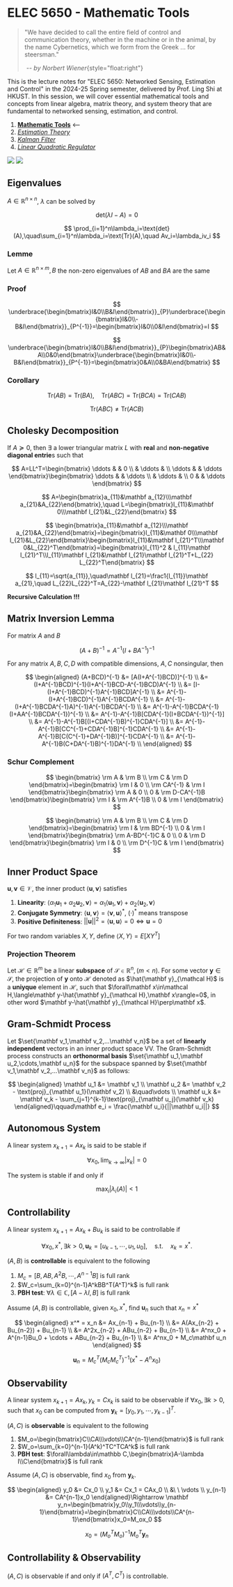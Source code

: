 # ELEC 5650 - Mathematic Tools

> "We have decided to call the entire field of control and communication theory, whether in the machine or in the animal, by the name Cybernetics, which we form from the Greek ... for steersman."
>
> &nbsp;_-- by Norbert Wiener_{style="float:right"}

<CenteredImg src="/posts/2025/elec-5650/linear-algebra.png" width=50% />

This is the lecture notes for "ELEC 5650: Networked Sensing, Estimation and Control" in the 2024-25 Spring semester, delivered by Prof. Ling Shi at HKUST. In this session, we will cover essential mathematical tools and concepts from linear algebra, matrix theory, and system theory that are fundamental to networked sensing, estimation, and control.

1. [**Mathematic Tools**](./math-tools.md) <--
2. [_Estimation Theory_](./estimation.md)
3. [_Kalman Filter_](./kalman-filter.md)
4. [_Linear Quadratic Regulator_](./lqr.md)

<Badges>
<img src="/tags/hkust.svg">
<img src="/tags/math.svg">
</Badges>

## Eigenvalues

$A\in\mathbb R^{n\times n}$, $\lambda$ can be solved by

$$\text{det}(\lambda I-A)=0$$

$$
\prod_{i=1}^n\lambda_i=\text{det}(A),\quad\sum_{i=1}^n\lambda_i=\text{Tr}(A),\quad Av_i=\lambda_iv_i
$$

### Lemme

Let $A\in\mathbb R^{n\times m}, B$ the non-zero eigenvalues of $AB$ and $BA$ are the same

### Proof

$$
\underbrace{\begin{bmatrix}I&0\\B&I\end{bmatrix}}_{P}\underbrace{\begin{bmatrix}I&0\\-B&I\end{bmatrix}}_{P^{-1}}=\begin{bmatrix}I&0\\0&I\end{bmatrix}=I
$$

$$
\underbrace{\begin{bmatrix}I&0\\B&I\end{bmatrix}}_{P}\begin{bmatrix}AB&A\\0&0\end{bmatrix}\underbrace{\begin{bmatrix}I&0\\-B&I\end{bmatrix}}_{P^{-1}}=\begin{bmatrix}0&A\\0&BA\end{bmatrix}
$$

### Corollary

$$
\text{Tr}(AB)=\text{Tr}(BA),\quad \text{Tr}(ABC)=\text{Tr}(BCA)=\text{Tr}(CAB)
$$

$$
\text{Tr}(ABC)\neq\text{Tr}(ACB)
$$

## Cholesky Decomposition

If $A\succeq0$, then $\exists$ a lower triangular matrix $L$ with **real** and **non-negative diagonal entrie**s such that

$$
A=LL^T=\begin{bmatrix}
\ddots & & 0 \\
& \ddots & \\
\ddots & & \ddots
\end{bmatrix}\begin{bmatrix}
\ddots & & \ddots \\
& \ddots & \\
0 & & \ddots
\end{bmatrix}
$$

$$
A=\begin{bmatrix}a_{11}&\mathbf a_{12}\\\mathbf a_{21}&A_{22}\end{bmatrix},\quad L=\begin{bmatrix}l_{11}&\mathbf 0\\\mathbf l_{21}&L_{22}\end{bmatrix}
$$

$$
\begin{bmatrix}a_{11}&\mathbf a_{12}\\\mathbf a_{21}&A_{22}\end{bmatrix}=\begin{bmatrix}l_{11}&\mathbf 0\\\mathbf l_{21}&L_{22}\end{bmatrix}\begin{bmatrix}l_{11}&\mathbf l_{21}^T\\\mathbf 0&L_{22}^T\end{bmatrix}=\begin{bmatrix}l_{11}^2 & l_{11}\mathbf l_{21}^T\\l_{11}\mathbf l_{21}&\mathbf l_{21}\mathbf l_{21}^T+L_{22} L_{22}^T\end{bmatrix}
$$

$$
l_{11}=\sqrt{a_{11}},\quad\mathbf l_{21}=\frac1{l_{11}}\mathbf a_{21},\quad L_{22}L_{22}^T=A_{22}-\mathbf l_{21}\mathbf l_{21}^T
$$

**Recursive Calculation !!!**

<!-- ##  Positive Definite

Already very familiar, omit -->

## Matrix Inversion Lemma

For matrix $A$ and $B$

$$
(A+B)^{-1} = A^{-1}(I+BA^{-1})^{-1}
$$

For any matrix $A,B,C,D$ with compatible dimensions, $A,C$ nonsingular, then

$$
\begin{aligned}
(A+BCD)^{-1} &= [A(I+A^{-1}BCD)]^{-1} \\
&= (I+A^{-1}BCD)^{-1}(I+A^{-1}BCD-A^{-1}BCD)A^{-1} \\
&= [I-(I+A^{-1}BCD)^{-1}A^{-1}BCD]A^{-1} \\
&= A^{-1}-(I+A^{-1}BCD)^{-1}A^{-1}BCDA^{-1} \\
&= A^{-1}-(I+A^{-1}BCDA^{-1}A)^{-1}A^{-1}BCDA^{-1} \\
&= A^{-1}-A^{-1}BCDA^{-1}(I+AA^{-1}BCDA^{-1})^{-1} \\
&= A^{-1}-A^{-1}B[CDA^{-1}(I+BCDA^{-1})^{-1}] \\
&= A^{-1}-A^{-1}B[(I+CDA^{-1}B)^{-1}CDA^{-1}] \\
&= A^{-1}-A^{-1}B[CC^{-1}+CDA^{-1}B]^{-1}CDA^{-1} \\
&= A^{-1}-A^{-1}B[C(C^{-1}+DA^{-1}B)]^{-1}CDA^{-1} \\
&= A^{-1}-A^{-1}B(C+DA^{-1}B)^{-1}DA^{-1} \\
\end{aligned}
$$

### Schur Complement

$$
\begin{bmatrix}
\rm A & \rm B \\ \rm C & \rm D
\end{bmatrix}=\begin{bmatrix}
\rm I & 0 \\ \rm CA^{-1} & \rm I
\end{bmatrix}\begin{bmatrix}
\rm A & 0 \\ 0 & \rm D-CA^{-1}B
\end{bmatrix}\begin{bmatrix}
\rm I & \rm A^{-1}B \\ 0 & \rm I
\end{bmatrix}
$$

$$
\begin{bmatrix}
\rm A & \rm B \\ \rm C & \rm D
\end{bmatrix}=\begin{bmatrix}
\rm I & \rm BD^{-1} \\ 0 & \rm I
\end{bmatrix}\begin{bmatrix}
\rm A-BD^{-1}C & 0 \\ 0 & \rm D
\end{bmatrix}\begin{bmatrix}
\rm I & 0 \\ \rm D^{-1}C & \rm I
\end{bmatrix}
$$

## Inner Product Space

$\mathbf u,\mathbf v\in\mathcal V$, the inner product $\langle\mathbf u,\mathbf v\rangle$ satisfies

1. **Linearity**: $\langle\alpha_1\mathbf u_1+\alpha_2\mathbf u_2,\mathbf v\rangle=\alpha_1\langle\mathbf u_1,\mathbf v\rangle+\alpha_2\langle\mathbf u_2,\mathbf v\rangle$
2. **Conjugate Symmetry**: $\langle\mathbf u,\mathbf v\rangle=\langle\mathbf v,\mathbf u\rangle^*$, $(·)^*$ means transpose
3. **Positive Definiteness**: $||\mathbf u||^2=\langle\mathbf u,\mathbf u\rangle=0\Leftrightarrow\mathbf u=0$

For two random variables $X,Y$, define $\langle X,Y\rangle=E[XY^T]$

### Projection Theorem

Let $\mathcal H\in\mathbb R^{m}$ be a linear **subspace** of $\mathcal S\in\mathbb R^n,(m<n)$. For some vector $\mathbf y\in\mathcal S$, the projection of $\mathbf y$ onto $\mathcal H$ denoted as $\hat{\mathbf y}_{\mathcal H}$ is a **uniyque** element in $\mathcal H$, such that $\forall\mathbf x\in\mathcal H,\langle\mathbf y-\hat{\mathbf y}_{\mathcal H},\mathbf x\rangle=0$, in other word $\mathbf y-\hat{\mathbf y}_{\mathcal H}\perp\mathbf x$.

## Gram-Schmidt Process

Let $\set{\mathbf v_1,\mathbf v_2,...\mathbf v_n}$ be a set of **linearly independent** vectors in an inner product space VV. The Gram-Schmidt process constructs an **orthonormal basis** $\set{\mathbf u_1,\mathbf u_2,\cdots,\mathbf u_n}$ for the subspace spanned by $\set{\mathbf v_1,\mathbf v_2,...\mathbf v_n}$ as follows:

$$
\begin{aligned}
\mathbf u_1 &= \mathbf v_1 \\
\mathbf u_2 &= \mathbf v_2 - \text{proj}_{\mathbf u_1}(\mathbf v_2) \\
&\quad\vdots \\
\mathbf u_k &= \mathbf v_k - \sum_{j=1}^{k-1}\text{proj}_{\mathbf u_j}(\mathbf v_k)
\end{aligned}\qquad\mathbf e_i = \frac{\mathbf u_i}{||\mathbf u_i||}
$$

## Autonomous System

A linear system $x_{k+1}=Ax_k$ is said to be stable if

$$
\forall x_0,\lim_{k\to\infty}|x_k|=0
$$

The system is stable if and only if

$$
\max_i|\lambda_i(A)|<1
$$

## Controllability

A linear system $x_{k+1}=Ax_k+Bu_k$ is said to be controllable if

$$
\forall x_0,x^*,\exists k>0,\mathbf u_k=[u_{k-1},\cdots,u_1,u_0],\quad\text{s.t.}\quad x_k=x^*.
$$

$(A,B)$ is **controllable** is equivalent to the following

1. $M_c=[B,AB,A^2B,\cdots,A^{n-1}B]$ is full rank
2. $W_c=\sum_{k=0}^{n-1}A^kBB^T(A^T)^k$ is full rank
3. **PBH test**: $\forall\lambda\in\mathbb C,[A-\lambda I, B]$ is full rank

Assume $(A,B)$ is controllable, given $x_0, x^*$, find $\mathbf u_n$ such that $x_n=x^*$

$$
\begin{aligned}
x^* = x_n &= Ax_{n-1} + Bu_{n-1} \\
&= A(Ax_{n-2} + Bu_{n-2}) + Bu_{n-1} \\
&= A^2x_{n-2} + ABu_{n-2} + Bu_{n-1} \\
&= A^nx_0 + A^{n-1}Bu_0 + \cdots + ABu_{n-2} + Bu_{n-1} \\
&= A^nx_0 + M_c\mathbf u_n
\end{aligned}
$$

$$
\mathbf u_n = M_c^T(M_cM_c^T)^{-1}(x^*-A^nx_0)
$$

## Observability

A linear system $x_{k+1}=Ax_k, y_k=Cx_k$ is said to be observable if $\forall x_0,\exists k>0$, such that $x_0$ can be computed from $\mathbf y_k=[y_0,y_1,\cdots,y_{k-1}]^T$.

$(A,C)$ is **observable** is equivalent to the following

1. $M_o=\begin{bmatrix}C\\CA\\\vdots\\CA^{n-1}\end{bmatrix}$ is full rank
2. $W_o=\sum_{k=0}^{n-1}(A^k)^TC^TCA^k$ is full rank
3. **PBH test**: $\forall\lambda\in\mathbb C,\begin{bmatrix}A-\lambda I\\C\end{bmatrix}$ is full rank

Assume $(A,C)$ is observable, find $x_0$ from $\mathbf y_k$.

$$
\begin{aligned}
y_0 &= Cx_0 \\
y_1 &= Cx_1 = CAx_0 \\
&\ \ \vdots \\
y_{n-1} &= CA^{n-1}x_0
\end{aligned}\Rightarrow \mathbf y_n=\begin{bmatrix}y_0\\y_1\\\vdots\\y_{n-1}\end{bmatrix}=\begin{bmatrix}C\\CA\\\vdots\\CA^{n-1}\end{bmatrix}x_0=M_ox_0
$$

$$
x_0=(M_o^TM_o)^{-1}M_o^T\mathbf y_n
$$

## Controllability & Observability

$(A,C)$ is observable if and only if $(A^T,C^T)$ is controllable.
